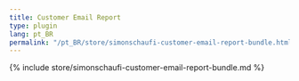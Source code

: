 ```yaml
---
title: Customer Email Report
type: plugin
lang: pt_BR
permalink: "/pt_BR/store/simonschaufi-customer-email-report-bundle.html"
---
```


{% include store/simonschaufi-customer-email-report-bundle.md %}
